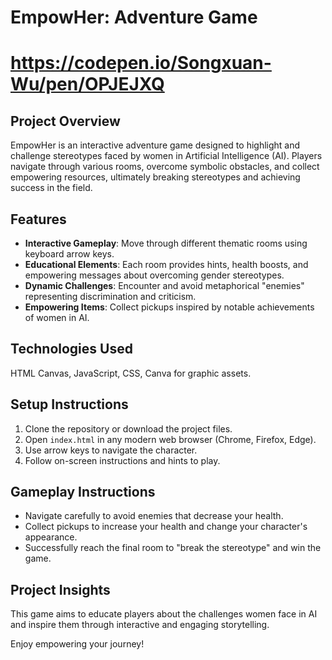# EmpowHer: Adventure Game

# https://codepen.io/Songxuan-Wu/pen/OPJEJXQ

## Project Overview

EmpowHer is an interactive adventure game designed to highlight and challenge stereotypes faced by women in Artificial Intelligence (AI). Players navigate through various rooms, overcome symbolic obstacles, and collect empowering resources, ultimately breaking stereotypes and achieving success in the field.

## Features

- **Interactive Gameplay**: Move through different thematic rooms using keyboard arrow keys.
- **Educational Elements**: Each room provides hints, health boosts, and empowering messages about overcoming gender stereotypes.
- **Dynamic Challenges**: Encounter and avoid metaphorical "enemies" representing discrimination and criticism.
- **Empowering Items**: Collect pickups inspired by notable achievements of women in AI.

## Technologies Used

HTML Canvas, JavaScript, CSS, Canva for graphic assets.

## Setup Instructions

1. Clone the repository or download the project files.
2. Open `index.html` in any modern web browser (Chrome, Firefox, Edge).
3. Use arrow keys to navigate the character.
4. Follow on-screen instructions and hints to play.

## Gameplay Instructions

- Navigate carefully to avoid enemies that decrease your health.
- Collect pickups to increase your health and change your character's appearance.
- Successfully reach the final room to "break the stereotype" and win the game.

## Project Insights

This game aims to educate players about the challenges women face in AI and inspire them through interactive and engaging storytelling.

Enjoy empowering your journey!

